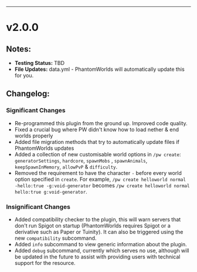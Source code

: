 ***

# v2.0.0

## Notes:

* **Testing Status:** TBD
* **File Updates:** data.yml - PhantomWorlds will automatically update this for you.

## Changelog:

### Significant Changes

* Re-programmed this plugin from the ground up. Improved code quality.
* Fixed a crucial bug where PW didn't know how to load nether & end worlds properly
* Added file migration methods that try to automatically update files if PhantomWorlds updates
* Added a collection of new customisable world options in `/pw create`: `generatorSettings`, `hardcore`, `spawnMobs`
  , `spawnAnimals`, `keepSpawnInMemory`, `allowPvP` & `difficulty`.
* Removed the requirement to have the character `-` before every world option specified in `create`. For
  example, `/pw create helloworld normal -hello:true -g:void-generator`
  becomes `/pw create helloworld normal hello:true g:void-generator`.

### Insignificant Changes

* Added compatibility checker to the plugin, this will warn servers that don't run Spigot on startup (PhantomWorlds
  requires Spigot or a derivative such as Paper or Tuinity). It can also be triggered using the new `compatibility`
  subcommand.
* Added `info` subcommand to view generic information about the plugin.
* Added `debug` subcommand, currently which serves no use, although will be updated in the future to assist with
  providing users with technical support for the resource.